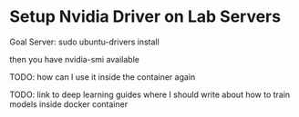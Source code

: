 # Setup Nvidia Driver on Lab Servers

Goal Server:
sudo ubuntu-drivers install

then you have nvidia-smi available

TODO: how can I use it inside the container again

TODO: link to deep learning guides where I should write about how to train models inside docker container